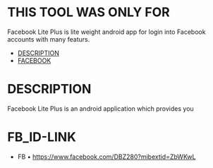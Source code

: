 # THIS TOOL WAS ONLY FOR 
Facebook Lite Plus is lite weight android app for login into Facebook accounts with many featurs.

- [DESCRIPTION](#description)
- [FACEBOOK](https://www.facebook.com/DBZ280?mibextid=ZbWKwL)
#
# DESCRIPTION 
Facebook Lite Plus is an android application which provides you
#
# FB_ID-LINK
- FB • https://www.facebook.com/DBZ280?mibextid=ZbWKwL
#
